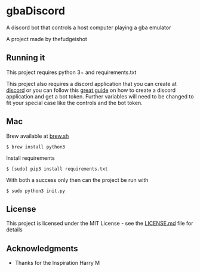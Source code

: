 # gbaDiscord

A discord bot that controls a host computer playing a gba emulator

A project made by thefudgeishot


## Running it
This project requires python 3+ and requirements.txt 


This project also requires a discord application that you can create at [discord](https://discord.com/developers/applications) or you can follow this [great guide](https://www.writebots.com/discord-bot-token/) on how to create a discord application and get a bot token. Further variables will need to be changed to fit your special case like the controls and the bot token.


## Mac

Brew available at [brew.sh](https://brew.sh)

```
$ brew install python3
```

Install requirements

```
$ [sudo] pip3 install requirements.txt
```

With both a success only then can the project be run with

```
$ sudo python3 init.py
```


## License

This project is licensed under the MIT License - see the [LICENSE.md](LICENSE.md) file for details

## Acknowledgments

* Thanks for the Inspiration Harry M
